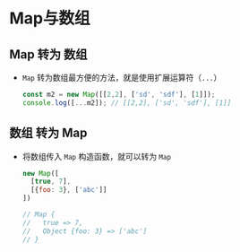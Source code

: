# Map与数组

## Map 转为 数组

+ `Map` 转为数组最方便的方法，就是使用扩展运算符（`...`）

    ```js
    const m2 = new Map([[2,2], ['sd', 'sdf'], [1]]);
    console.log([...m2]); // [[2,2], ['sd', 'sdf'], [1]]
    ```

## 数组 转为 Map

+ 将数组传入 `Map` 构造函数，就可以转为 `Map`

    ```js
    new Map([
      [true, 7],
      [{foo: 3}, ['abc']]
    ])

    // Map {
    //   true => 7,
    //   Object {foo: 3} => ['abc']
    // }
    ```
